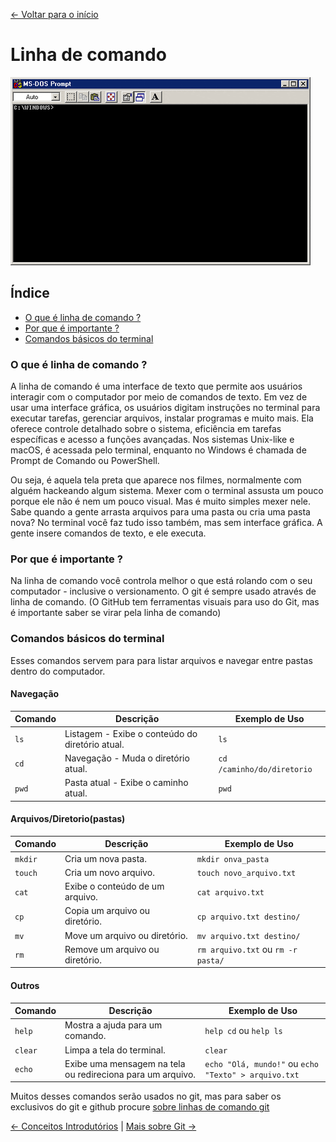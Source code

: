 [<- Voltar para o início](../README.md)

# Linha de comando

<img src="../imgs/cli/cli.gif" alt="Logo do git" />


## Índice
- [O que é linha de comando ?](#o-que-é-linha-de-comando)
- [Por que é importante ?](#por-que-é-importante-)
- [Comandos básicos do terminal](#comandos-básicos-do-terminal)

### O que é linha de comando ?

A linha de comando é uma interface de texto que permite aos usuários interagir com o computador por meio de comandos de texto. Em vez de usar uma interface gráfica, os usuários digitam instruções no terminal para executar tarefas, gerenciar arquivos, instalar programas e muito mais. Ela oferece controle detalhado sobre o sistema, eficiência em tarefas específicas e acesso a funções avançadas. Nos sistemas Unix-like e macOS, é acessada pelo terminal, enquanto no Windows é chamada de Prompt de Comando ou PowerShell.

Ou seja, é aquela tela preta que aparece nos filmes, normalmente com alguém hackeando algum sistema. Mexer com o terminal assusta um pouco porque ele não é nem um pouco visual. Mas é muito simples mexer nele. Sabe quando a gente arrasta arquivos para uma pasta ou cria uma pasta nova? No terminal você faz tudo isso também, mas sem interface gráfica. A gente insere comandos de texto, e ele executa.

### Por que é importante ?

Na linha de comando você controla melhor o que está rolando com o seu computador - inclusive o versionamento. O git é sempre usado através de linha de comando. (O GitHub tem ferramentas visuais para uso do Git, mas é importante saber se virar pela linha de comando)

### Comandos básicos do terminal

Esses comandos servem para para listar arquivos e navegar entre pastas dentro do computador.

#### Navegação


| Comando | Descrição | Exemplo de Uso |
|---------|-----------|----------------|
| `ls`    | Listagem - Exibe o conteúdo do diretório atual. | `ls` |
| `cd`    | Navegação - Muda o diretório atual. | `cd /caminho/do/diretorio` |
| `pwd`    | Pasta atual - Exibe o caminho atual. | `pwd` |


#### Arquivos/Diretorio(pastas)

| Comando | Descrição | Exemplo de Uso |
|---------|-----------|----------------|
| `mkdir` | Cria um nova pasta. | `mkdir onva_pasta` |
| `touch` | Cria um novo arquivo. | `touch novo_arquivo.txt` |
| `cat`   | Exibe o conteúdo de um arquivo. | `cat arquivo.txt` |
| `cp`    | Copia um arquivo ou diretório. | `cp arquivo.txt destino/` |
| `mv`    | Move um arquivo ou diretório. | `mv arquivo.txt destino/` |
| `rm`    | Remove um arquivo ou diretório. | `rm arquivo.txt` ou `rm -r pasta/` |


#### Outros

| Comando | Descrição | Exemplo de Uso |
|---------|-----------|----------------|
| `help`  | Mostra a ajuda para um comando. | `help cd` ou `help ls` |
| `clear` | Limpa a tela do terminal. | `clear` |
| `echo`  | Exibe uma mensagem na tela ou redireciona para um arquivo. | `echo "Olá, mundo!"` ou `echo "Texto" > arquivo.txt`

Muitos desses comandos serão usados no git, mas para saber os exclusivos do git e github procure [sobre linhas de comando git](/conteudo/03-sobre-linhas-de-comando-git.md)

[<- Conceitos Introdutórios](./00-conceitos-introdutorios.md) | [Mais sobre Git ->](./02-sobre-git.md)
